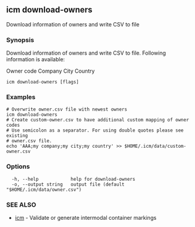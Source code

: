 ## icm download-owners

Download information of owners and write CSV to file

### Synopsis

Download information of owners and write CSV to file.
Following information is available:

  Owner code
  Company
  City
  Country

```
icm download-owners [flags]
```

### Examples

```
# Overwrite owner.csv file with newest owners
icm download-owners
# Create custom-owner.csv to have additional custom mapping of owner codes
# Use semicolon as a separator. For using double quotes please see existing
# owner.csv file.
echo 'AAA;my company;my city;my country' >> $HOME/.icm/data/custom-owner.csv
```

### Options

```
  -h, --help            help for download-owners
  -o, --output string   output file (default "$HOME/.icm/data/owner.csv")
```

### SEE ALSO

* [icm](icm.md)	 - Validate or generate intermodal container markings

